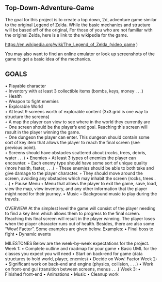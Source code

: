 ## Top-Down-Adventure-Game
The goal for this project is to create a top down, 2d, adventure game similar to the original Legend of Zelda. While the basic mechanics and structure will be based off of the original, For those of you who are not familiar with the original Zelda, here is a link to the wikipedia for the game.

 https://en.wikipedia.org/wiki/The_Legend_of_Zelda_(video_game )

You may also want to find an online emulator or look up screenshots of the game to get a basic idea of the mechanics.
  

## GOALS
• Playable character <br/>
  ◦ Inventory with at least 3 collectible items (bombs, keys, money . . .)<br/>
  ◦ Health<br/>
  ◦ Weapon to fight enemies<br/>
• Explorable World<br/>
  ◦ At least 9 screens worth of explorable content (3x3 grid is one way to structure the screens)<br/>
  ◦ A map the player can view to see where in the world they currently are<br/>
  ◦ One screen should be the player’s end goal. Reaching this screen will result in the player winning the game.<br/>
  ◦ One dungeon the player can enter. This dungeon should contain some sort of key item that allows the player to reach the final screen (see previous point).<br/>
  ◦ Screens should have obstacles scattered about (rocks, trees, debris, water . . .)
• Enemies
  ◦ At least 3 types of enemies the player can encounter.
  ◦ Each enemy type should have some sort of unique quality (more health, faster, . . .)
  ◦ These enemies should be able to both take and give damage to the player character.
  ◦ They should move around the screen, avoiding any obstacles which may inhabit the screen (rocks, trees . . .)
• Pause Menu
  ◦ Menu that allows the player to exit the game, save, load, view the map, view inventory, and any other information that the player might need for their journey.
• Music
◦ Background music to play during the travels.

OVERVIEW
  At the simplest level the game will consist of the player needing to find a key item which allows them to progress to the final screen. Reaching this final screen will result in the player winning. The player loses when the player character runs out of health. Besides, there are also some “Wow! Factor”. Some examples are given below.
Examples:
  • Final boss to fight
  • Dynamic events

MILESTONES
Below are the week-by-week expectations for the project.
  Week 1:
    • Complete outline and roadmap for your game
    • Basic UML for the classes you expect you will need
    • Start on back-end for game (data structures to hold world, player, enemies)
    • Decide on Wow! Factor
  Week 2:
    • Significant work on back-end and engine (physics, collision, . . .)
    • Work on front-end gui (transition between screens, menus . . .)
  Week 3:
    • Finished front-end
    • Animations
    • Music
• Cleanup work

